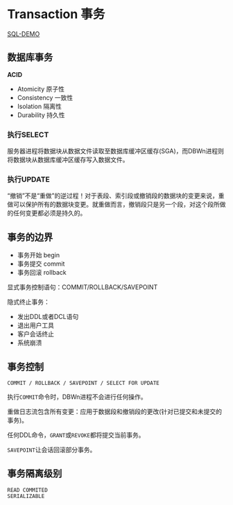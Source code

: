 # Transaction 事务

[SQL-DEMO](../../scripts/dev/dml/transaction.sql)

## 数据库事务

**ACID**

- Atomicity 原子性
- Consistency 一致性
- Isolation 隔离性
- Durability 持久性

### 执行SELECT

服务器进程将数据块从数据文件读取至数据库缓冲区缓存(SGA)，而DBWn进程则将数据块从数据库缓冲区缓存写入数据文件。

### 执行UPDATE

“撤销”不是“重做”的逆过程！对于表段、索引段或撤销段的数据块的变更来说，重做可以保护所有的数据块变更。就重做而言，撤销段只是另一个段，对这个段所做的任何变更都必须是持久的。


## 事务的边界

- 事务开始 begin
- 事务提交 commit
- 事务回滚 rollback

显式事务控制语句：COMMIT/ROLLBACK/SAVEPOINT

隐式终止事务：

- 发出DDL或者DCL语句
- 退出用户工具
- 客户会话终止
- 系统崩溃


## 事务控制

```oracle
COMMIT / ROLLBACK / SAVEPOINT / SELECT FOR UPDATE 
```

执行`COMMIT`命令时，DBWn进程不会进行任何操作。

重做日志流包含所有变更：应用于数据段和撤销段的更改(针对已提交和未提交的事务)。

任何DDL命令，`GRANT`或`REVOKE`都将提交当前事务。

`SAVEPOINT`让会话回滚部分事务。


## 事务隔离级别

```oracle
READ COMMITED
SERIALIZABLE
```


